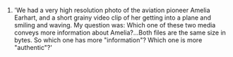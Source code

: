 1. 'We had a very high resolution photo of the aviation pioneer Amelia Earhart, and a short grainy video clip of her getting into a plane and smiling and waving. My question was: Which one of these two media conveys more information about Amelia?...Both files are the same size in bytes. So which one has more "information"? Which one is more "authentic"?'
